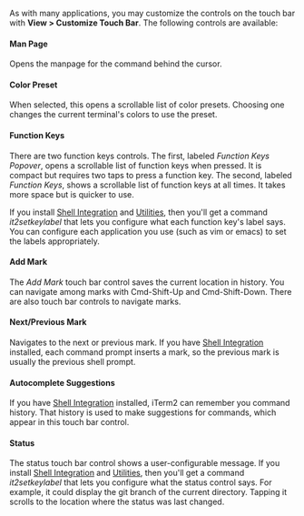 As with many applications, you may customize the controls on the touch bar with **View > Customize Touch Bar**. The following controls are available:

#### Man Page

Opens the manpage for the command behind the cursor.

#### Color Preset

When selected, this opens a scrollable list of color presets. Choosing one changes the current terminal's colors to use the preset.

#### Function Keys

There are two function keys controls. The first, labeled *Function Keys Popover*, opens a scrollable list of function keys when pressed. It is compact but requires two taps to press a function key. The second, labeled *Function Keys*, shows a scrollable list of function keys at all times. It takes more space but is quicker to use.

If you install <a href="https://www.iterm2.com/documentation-shell-integration.html">Shell Integration</a> and <a href="https://www.iterm2.com/documentation-utilities.html">Utilities</a>, then you'll get a command *it2setkeylabel* that lets you configure what each function key's label says. You can configure each application you use (such as vim or emacs) to set the labels appropriately.

#### Add Mark

The *Add Mark* touch bar control saves the current location in history. You can navigate among marks with Cmd-Shift-Up and Cmd-Shift-Down. There are also touch bar controls to navigate marks.

#### Next/Previous Mark

Navigates to the next or previous mark. If you have <a href="https://www.iterm2.com/documentation-shell-integration.html">Shell Integration</a> installed, each command prompt inserts a mark, so the previous mark is usually the previous shell prompt.

#### Autocomplete Suggestions

If you have <a href="https://www.iterm2.com/documentation-shell-integration.html">Shell Integration</a> installed, iTerm2 can remember you command history. That history is used to make suggestions for commands, which appear in this touch bar control.

#### Status

The status touch bar control shows a user-configurable message. If you install <a href="https://www.iterm2.com/documentation-shell-integration.html">Shell Integration</a> and <a href="https://www.iterm2.com/documentation-utilities.html">Utilities</a>, then you'll get a command *it2setkeylabel* that lets you configure what the status control says. For example, it could display the git branch of the current directory. Tapping it scrolls to the location where the status was last changed.

